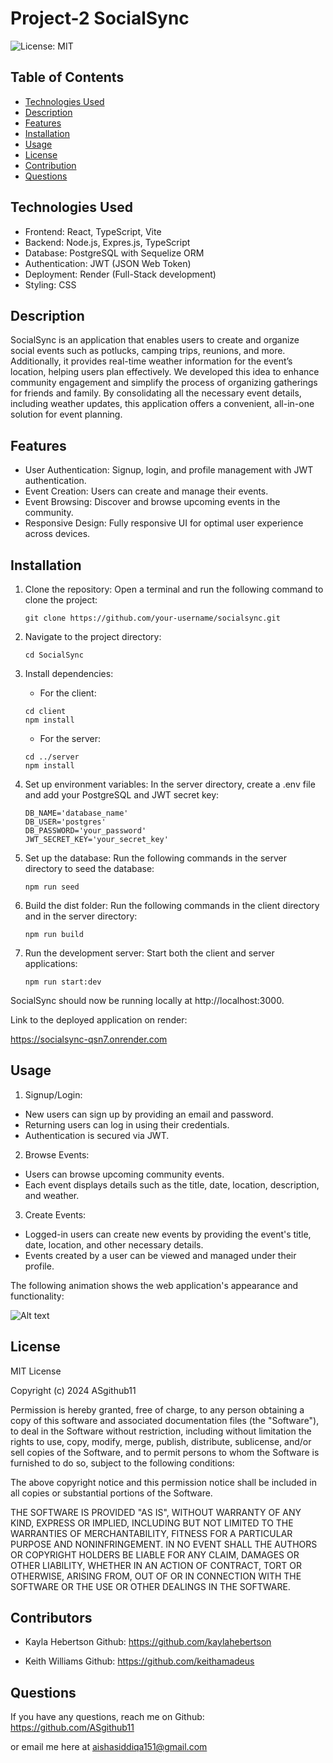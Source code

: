 # Project-2 SocialSync

![License: MIT](https://img.shields.io/badge/License-MIT-blue)

## Table of Contents

- [Technologies Used](#technologies-used)
- [Description](#description)
- [Features](#features)
- [Installation](#installation)
- [Usage](#usage)
- [License](#license)
- [Contribution](#contributors)
- [Questions](#questions)

## Technologies Used

- Frontend: React, TypeScript, Vite
- Backend: Node.js, Expres.js, TypeScript
- Database: PostgreSQL with Sequelize ORM
- Authentication: JWT (JSON Web Token)
- Deployment: Render (Full-Stack development)
- Styling: CSS

## Description

SocialSync is an application that enables users to create and organize social events such as potlucks, camping trips, reunions, and more. Additionally, it provides real-time weather information for the event’s location, helping users plan effectively. We developed this idea to enhance community engagement and simplify the process of organizing gatherings for friends and family. By consolidating all the necessary event details, including weather updates, this application offers a convenient, all-in-one solution for event planning.

## Features

- User Authentication: Signup, login, and profile management with JWT authentication.
- Event Creation: Users can create and manage their events.
- Event Browsing: Discover and browse upcoming events in the community.
- Responsive Design: Fully responsive UI for optimal user experience across devices.

## Installation

1. Clone the repository: Open a terminal and run the following command to clone the project:

    ```
    git clone https://github.com/your-username/socialsync.git
    ```

2. Navigate to the project directory:

    ```
    cd SocialSync
    ```

3. Install dependencies:
    - For the client:

    ```
    cd client
    npm install
    ```

    - For the server:

    ```
    cd ../server
    npm install
    ```

4. Set up environment variables: In the server directory, create a .env file and add your PostgreSQL and JWT secret key:

    ```
    DB_NAME='database_name'
    DB_USER='postgres'
    DB_PASSWORD='your_password'
    JWT_SECRET_KEY='your_secret_key'
    ```

5. Set up the database: Run the following commands in the server directory to seed the database:

    ```
    npm run seed
    ```

6. Build the dist folder: Run the following commands in the client directory and in the server directory:

    ```
    npm run build
    ```

7. Run the development server: Start both the client and server applications:

    ```
    npm run start:dev
    ```

SocialSync should now be running locally at http://localhost:3000.

Link to the deployed application on render:

https://socialsync-qsn7.onrender.com

## Usage

1. Signup/Login:

- New users can sign up by providing an email and password.
- Returning users can log in using their credentials.
- Authentication is secured via JWT.

2. Browse Events:

- Users can browse upcoming community events.
- Each event displays details such as the title, date, location, description, and weather.

3. Create Events:

- Logged-in users can create new events by providing the event's title, date, location, and other necessary details.
- Events created by a user can be viewed and managed under their profile.

The following animation shows the web application's appearance and functionality:

![Alt text](client/src/assets/images/Demo.gif)

## License

MIT License

Copyright (c) 2024 ASgithub11

Permission is hereby granted, free of charge, to any person obtaining a copy
of this software and associated documentation files (the "Software"), to deal
in the Software without restriction, including without limitation the rights
to use, copy, modify, merge, publish, distribute, sublicense, and/or sell
copies of the Software, and to permit persons to whom the Software is
furnished to do so, subject to the following conditions:

The above copyright notice and this permission notice shall be included in all
copies or substantial portions of the Software.

THE SOFTWARE IS PROVIDED "AS IS", WITHOUT WARRANTY OF ANY KIND, EXPRESS OR
IMPLIED, INCLUDING BUT NOT LIMITED TO THE WARRANTIES OF MERCHANTABILITY,
FITNESS FOR A PARTICULAR PURPOSE AND NONINFRINGEMENT. IN NO EVENT SHALL THE
AUTHORS OR COPYRIGHT HOLDERS BE LIABLE FOR ANY CLAIM, DAMAGES OR OTHER
LIABILITY, WHETHER IN AN ACTION OF CONTRACT, TORT OR OTHERWISE, ARISING FROM,
OUT OF OR IN CONNECTION WITH THE SOFTWARE OR THE USE OR OTHER DEALINGS IN THE
SOFTWARE.

## Contributors

- Kayla Hebertson Github: https://github.com/kaylahebertson

- Keith Williams Github: https://github.com/keithamadeus

## Questions

If you have any questions, reach me on Github: https://github.com/ASgithub11

or email me here at aishasiddiqa151@gmail.com
